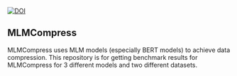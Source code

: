 [![DOI](https://zenodo.org/badge/746584088.svg)](https://zenodo.org/doi/10.5281/zenodo.13629550)

## MLMCompress
MLMCompress uses MLM models (especially BERT models) to achieve data compression. This repository is for getting benchmark results for MLMCompress for 3 different models and two different datasets.
